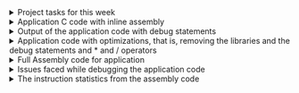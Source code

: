 <details><summary> Project tasks for this week </summary>
This week's task is to add inline assembly code to create bare metal C application for sitting
posture detection and then compile it using riscv32 compiler and generate assembly text file. 

</details> <details> <summary> Application C code with inline assembly </summary>

 [posture_detect_inline_assembly.c](https://github.com/srimoyi911/RISCV/blob/main/week4/posture_detect_inline_assembly.c)

 </details>
<details><summary>Output of the application code with debug statements </summary>
 <li>When the distance measured by head sensor and back sensor placed in the chair are equal. As can be seen the led and buzzer output are zero:</li> 
    [correct posture](https://github.com/user-attachments/assets/c42ba52f-4cf5-41cb-8623-45a82d49ee25)
 <li>When the difference between distance measured by head sensor and back sensor is more than user defined distance, hence, led and buzzer output are set:</li>
    [incorrect posture](https://github.com/user-attachments/assets/da5244ce-1cbb-4cbc-85c6-e035e7cec4c3)

 </details>
<details><summary>Application code with optimizations, that is, removing the libraries and the debug statements and * and / operators </summary>

[posture_detect_inline_assembly_optimized.c](https://github.com/srimoyi911/RISCV/blob/main/week4/posture_detect_inline_assembly_optimized.c)
  
 
</details>
<details><summary>Full Assembly code for application </summary>

 [posture_detect.asm](https://github.com/srimoyi911/RISCV/blob/main/week4/posture_detect.asm)



</details>
<details><summary>Issues faced while debugging the application code  </summary>
 
1. If Ofast flag is used while compliation,it will skip some of the instructions in the assembly language and will also shuffle the program sequence. This will give undesired results.
2. X30 reg is a temporary register, so any changes in the x30 register will only be visible inside the scope where it is passed. So, have used x27 register which is a saved register.
3. RiscV32 doesnot support * and / operators. Compilation gives error.

</details> <details><summary>The instruction statistics from the assembly code </summary>


<ol> <li>Total number of instructions used in assembly code - <strong>231</strong> </li>  <li> Total number of unique instructions used in the program - <strong>21</strong> </li> 



<li>List of Unique Instructions produced by the compiler</li>
<ol> <li> <strong>addi</strong></li>
 <li> <strong>sw </strong></li>
<li> <strong>j</strong> </li>
<li> <strong>lw</strong> </li>
<li> <strong>sub </strong> </li>
<li> <strong>bge </strong> </li>
<li> <strong> mv </strong> </li>
<li> <strong>ret </strong> </li>
<li> <strong>bnez </strong> </li>
<li> <strong>li </strong> </li>
 <li> <strong>lui </strong> </li>
<li> <strong>blez </strong> </li>
<li> <strong>add </strong> </li>
<li> <strong> jal </strong> </li>
<li> <strong>and </strong> </li>
<li> <strong>slli </strong> </li>
<li> <strong>or </strong> </li>
<li> <strong>srli </strong> </li>
<li> <strong>bne </strong> </li> 
 <li> <strong>lui </strong> </li>
 <li> <strong>blt </strong> </li>
</ol>
</ol>
</details>
